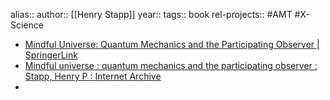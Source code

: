 alias::
author:: [[Henry Stapp]]
year::
tags:: book
rel-projects:: #AMT #X-Science



- [Mindful Universe: Quantum Mechanics and the Participating Observer | SpringerLink](https://link.springer.com/book/10.1007/978-3-642-18076-7?utm_source=chatgpt.com)
- [Mindful universe : quantum mechanics and the participating observer : Stapp, Henry P : Internet Archive](https://archive.org/details/mindfuluniverseq0000stap)
-
